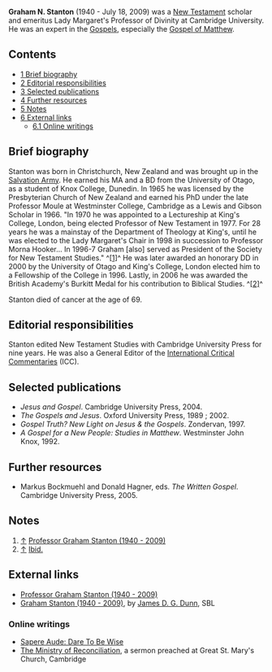 **Graham N. Stanton** (1940 - July 18, 2009) was a
[New Testament](New_Testament "New Testament") scholar and emeritus
Lady Margaret's Professor of Divinity at Cambridge University. He
was an expert in the [Gospels](Gospels "Gospels"), especially the
[Gospel of Matthew](Gospel_of_Matthew "Gospel of Matthew").

## Contents

-   [1 Brief biography](#Brief_biography)
-   [2 Editorial responsibilities](#Editorial_responsibilities)
-   [3 Selected publications](#Selected_publications)
-   [4 Further resources](#Further_resources)
-   [5 Notes](#Notes)
-   [6 External links](#External_links)
    -   [6.1 Online writings](#Online_writings)


## Brief biography

Stanton was born in Christchurch, New Zealand and was brought up in
the
[Salvation Army](index.php?title=Salvation_Army&action=edit&redlink=1 "Salvation Army (page does not exist)").
He earned his MA and a BD from the University of Otago, as a
student of Knox College, Dunedin. In 1965 he was licensed by the
Presbyterian Church of New Zealand and earned his PhD under the
late Professor Moule at Westminster College, Cambridge as a Lewis
and Gibson Scholar in 1966. "In 1970 he was appointed to a
Lectureship at King's College, London, being elected Professor of
New Testament in 1977. For 28 years he was a mainstay of the
Department of Theology at King's, until he was elected to the Lady
Margaret's Chair in 1998 in succession to Professor Morna Hooker...
In 1996-7 Graham [also] served as President of the Society for New
Testament Studies." ^[[1]](#note-0)^ He was later awarded an
honorary DD in 2000 by the University of Otago and King's College,
London elected him to a Fellowship of the College in 1996. Lastly,
in 2006 he was awarded the British Academy's Burkitt Medal for his
contribution to Biblical Studies. ^[[2]](#note-1)^

Stanton died of cancer at the age of 69.

## Editorial responsibilities

Stanton edited New Testament Studies with Cambridge University
Press for nine years. He was also a General Editor of the
[International Critical Commentaries](http://www.logos.com/icc)
(ICC).

## Selected publications

-   *Jesus and Gospel*. Cambridge University Press, 2004.
-   *The Gospels and Jesus*. Oxford University Press, 1989 ; 2002.
-   *Gospel Truth? New Light on Jesus & the Gospels*. Zondervan,
    1997.
-   *A Gospel for a New People: Studies in Matthew*. Westminster
    John Knox, 1992.

## Further resources

-   Markus Bockmuehl and Donald Hagner, eds. *The Written Gospel*.
    Cambridge University Press, 2005.

## Notes

1.  [↑](#ref-0)
    [Professor Graham Stanton (1940 - 2009)](http://www.admin.cam.ac.uk/news/dp/2009072201)
2.  [↑](#ref-1)
    [Ibid.](http://www.admin.cam.ac.uk/news/dp/2009072201)

## External links

-   [Professor Graham Stanton (1940 - 2009)](http://www.admin.cam.ac.uk/news/dp/2009072201)
-   [Graham Stanton (1940 - 2009)](http://sbl-site.org/publications/article.aspx?articleId=838),
    by [James D. G. Dunn](James_D._G._Dunn "James D. G. Dunn"), SBL

### Online writings

-   [Sapere Aude: Dare To Be Wise](http://www.otago.ac.nz/chaplain/resour/stanton.htm)
-   [The Ministry of Reconciliation](http://archive.ely.anglican.org/parishes/camgsm/sermons/S2004m/gs1.html),
    a sermon preached at Great St. Mary's Church, Cambridge



